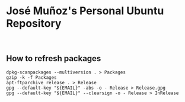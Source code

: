 # José Muñoz's Personal Ubuntu Repository

<br />

## How to refresh packages


```
dpkg-scanpackages --multiversion . > Packages
gzip -k -f Packages
apt-ftparchive release . > Release
gpg --default-key "${EMAIL}" -abs -o - Release > Release.gpg
gpg --default-key "${EMAIL}" --clearsign -o - Release > InRelease
```